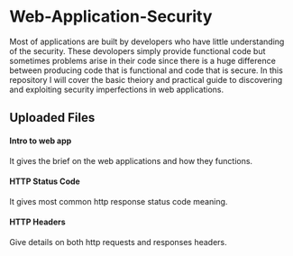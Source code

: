 # Web-Application-Security

Most of applications are built by developers who have little understanding of the security. 
These devolopers simply provide functional code but sometimes problems arise in their code since there is a huge difference between producing code that is
functional and code that is secure. In this repository I will cover the basic theiory and practical guide to discovering and 
exploiting  security imperfections in web applications.

## Uploaded Files

#### Intro to web app
It gives the brief on the web applications and how they functions.

#### HTTP Status Code
It gives most common http response status code meaning.

#### HTTP Headers
Give details on both http requests and responses headers.
